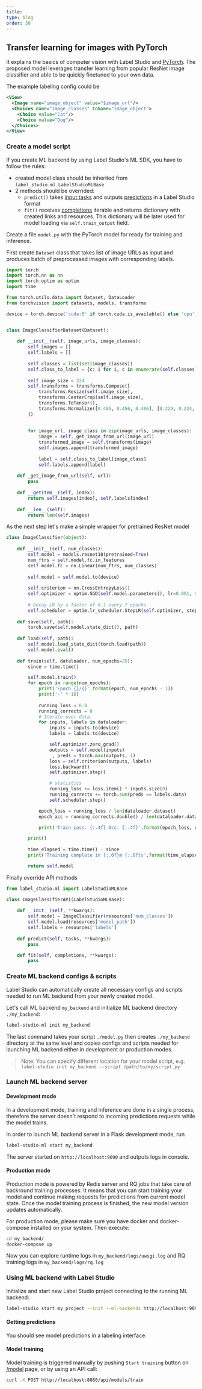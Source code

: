 ```yaml
---
title:
type: blog
order: 30
---
```


## Transfer learning for images with PyTorch

It explains the basics of computer vision with Label Studio and [PyTorch](https://pytorch.org/).
The proposed model leverages transfer learning from popular ResNet image classifier and able to be quickly finetuned to your own data.

The example labeling config could be

```xml
<View>
  <Image name="image_object" value="$image_url"/>
  <Choices name="image_classes" toName="image_object">
    <Choice value="Cat"/>
    <Choice value="Dog"/>
  </Choices>
</View>
```

### Create a model script

If you create ML backend by using Label Studio's ML SDK, you have to follow the rules:

- created model class should be inherited from `label_studio.ml.LabelStudioMLBase`
- 2 methods should be overrided:
    - `predict()` takes [input tasks](/guide/tasks.html#Basic-format) and outputs [predictions](/guide/export.html#predictions) in a Label Studio format
    - `fit()` receives [completions](/guide/export.html#Basic-format) iterable and returns dictionary with created links and resources. This dictionary will be later used for model loading via `self.train_output` field.

Create a file `model.py` with the PyTorch model for ready for training and inference.

First create `Dataset` class that takes list of image URLs as input and produces batch of preprocessed images with corresponding labels.

```python
import torch
import torch.nn as nn
import torch.optim as optim
import time

from torch.utils.data import Dataset, DataLoader
from torchvision import datasets, models, transforms

device = torch.device('cuda:0' if torch.cuda.is_available() else 'cpu')


class ImageClassifierDataset(Dataset):
        
    def __init__(self, image_urls, image_classes):
        self.images = []
        self.labels = []
        
        self.classes = list(set(image_classes))
        self.class_to_label = {c: i for i, c in enumerate(self.classes)}
        
        self.image_size = 224
        self.transforms = transforms.Compose([
            transforms.Resize(self.image_size),
            transforms.CenterCrop(self.image_size),
            transforms.ToTensor(),
            transforms.Normalize([0.485, 0.456, 0.406], [0.229, 0.224, 0.225])
        ])
        
        
        for image_url, image_class in zip(image_urls, image_classes):
            image = self._get_image_from_url(image_url)
            transformed_image = self.transforms(image)
            self.images.append(transformed_image)
            
            label = self.class_to_label[image_class]
            self.labels.append(label)
            
    def _get_image_from_url(self, url):
        pass
    
    def __getitem__(self, index):
        return self.images[index], self.labels[index]
    
    def __len__(self):
        return len(self.images)
```

As the next step let's make a simple wrapper for pretrained ResNet model

```python
class ImageClassifier(object):
    
    def __init__(self, num_classes):
        self.model = models.resnet18(pretrained=True)
        num_ftrs = self.model.fc.in_features
        self.model.fc = nn.Linear(num_ftrs, num_classes)
        
        self.model = self.model.to(device)
        
        self.criterion = nn.CrossEntropyLoss()
        self.optimizer = optim.SGD(self.model.parameters(), lr=0.001, momentum=0.9)
        
        # Decay LR by a factor of 0.1 every 7 epochs
        self.scheduler = optim.lr_scheduler.StepLR(self.optimizer, step_size=7, gamma=0.1)
    
    def save(self, path):
        torch.save(self.model.state_dict(), path)
    
    def load(self, path):
        self.model.load_state_dict(torch.load(path))
        self.model.eval()
        
    def train(self, dataloader, num_epochs=25):
        since = time.time()

        self.model.train()
        for epoch in range(num_epochs):
            print('Epoch {}/{}'.format(epoch, num_epochs - 1))
            print('-' * 10)
            
            running_loss = 0.0
            running_corrects = 0    
            # Iterate over data.
            for inputs, labels in dataloader:
                inputs = inputs.to(device)
                labels = labels.to(device)

                self.optimizer.zero_grad()
                outputs = self.model(inputs)
                _, preds = torch.max(outputs, 1)
                loss = self.criterion(outputs, labels)
                loss.backward()
                self.optimizer.step()

                # statistics
                running_loss += loss.item() * inputs.size(0)
                running_corrects += torch.sum(preds == labels.data)
                self.scheduler.step()

            epoch_loss = running_loss / len(dataloader.dataset)
            epoch_acc = running_corrects.double() / len(dataloader.dataset)

            print('Train Loss: {:.4f} Acc: {:.4f}'.format(epoch_loss, epoch_acc))

        print()
    
        time_elapsed = time.time() - since
        print('Training complete in {:.0f}m {:.0f}s'.format(time_elapsed // 60, time_elapsed % 60))

        return self.model
```

Finally override API methods

```python
from label_studio.ml import LabelStudioMLBase

class ImageClassifierAPI(LabelStudioMLBase):
    
    def __init__(self, **kwargs):
        self.model = ImageClassifier(resources['num_classes'])
        self.model.load(resources['model_path'])
        self.labels = resources['labels']
        
    def predict(self, tasks, **kwargs):
        pass

    def fit(self, completions, **kwargs):
        pass
```

### Create ML backend configs & scripts

Label Studio can automatically create all necessary configs and scripts needed to run ML backend from your newly created model.

Let's call ML backend `my_backend` and initialize ML backend directory `./my_backend`:

```bash
label-studio-ml init my_backend
```

The last command takes your script `./model.py` then creates `./my_backend` directory at the same level and copies configs and scripts needed for launching ML backend either in development or production modes.

> Note: You can specify different location for your model script, e.g. `label-studio init my_backend --script /path/to/my/script.py`

### Launch ML backend server

#### Development mode

In a development mode, training and inference are done in a single process, therefore the server doesn't respond to incoming predictions requests while the model trains.

In order to launch ML backend server in a Flask development mode, run

```bash
label-studio-ml start my_backend
```

The server started on `http://localhost:9090` and outputs logs in console.

#### Production mode

Production mode is powered by Redis server and RQ jobs that take care of backround training processes. It means that you can start training your model and continue making requests for predictions from current model state. 
Once the model training process is finished, the new model version updates automatically.

For production mode, please make sure you have docker and docker-compose installed on your system. Then execute:

```bash
cd my_backend/
docker-compose up
```

Now you can explore runtime logs in `my_backend/logs/uwsgi.log` and RQ training logs in `my_backend/logs/rq.log`

### Using ML backend with Label Studio

Initialize and start new Label Studio project connecting to the running ML backend:

```bash
label-studio start my_project --init --ml-backends http://localhost:9090
```

#### Getting predictions

You should see model predictions in a labeling interface.

#### Model training

Model training is triggered manually by pushing `Start training` button on [/model](http://localhost:8080/model) page, or by using an API call:

```bash
curl -X POST http://localhost:8080/api/models/train
```
